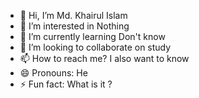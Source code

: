 - 👋 Hi, I’m Md. Khairul Islam
- 👀 I’m interested in Nothing
- 🌱 I’m currently learning Don't know
- 💞️ I’m looking to collaborate on study
- 📫 How to reach me? I also want to know
- 😄 Pronouns: He
- ⚡ Fun fact: What is it ? 

<!---
khairul-33/khairul-33 is a ✨ special ✨ repository because its `README.md` (this file) appears on your GitHub profile.
You can click the Preview link to take a look at your changes.
--->
